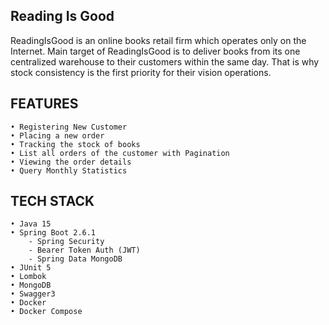 ## Reading Is Good
ReadingIsGood is an online books retail firm which operates only on the Internet. Main target of ReadingIsGood is to
deliver books from its one centralized warehouse to their customers within the same day. That is why stock consistency
is the first priority for their vision operations.

## FEATURES
    • Registering New Customer
    • Placing a new order
    • Tracking the stock of books
    • List all orders of the customer with Pagination
    • Viewing the order details
    • Query Monthly Statistics

## TECH STACK
    • Java 15
    • Spring Boot 2.6.1
        - Spring Security
        - Bearer Token Auth (JWT)
        - Spring Data MongoDB
    • JUnit 5
    • Lombok
    • MongoDB
    • Swagger3
    • Docker
    • Docker Compose
